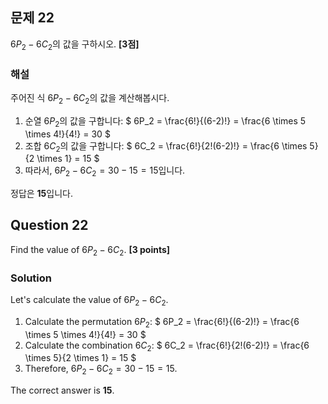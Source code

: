 ## 문제 22
$6P_2 - 6C_2$의 값을 구하시오. **[3점]**

### 해설  
주어진 식 $6P_2 - 6C_2$의 값을 계산해봅시다.

1. 순열 $6P_2$의 값을 구합니다:
   $
   6P_2 = \frac{6!}{(6-2)!} = \frac{6 \times 5 \times 4!}{4!} = 30
   $
2. 조합 $6C_2$의 값을 구합니다:
   $
   6C_2 = \frac{6!}{2!(6-2)!} = \frac{6 \times 5}{2 \times 1} = 15
   $
3. 따라서, $6P_2 - 6C_2 = 30 - 15 = 15$입니다.

정답은 **15**입니다.

## Question 22
Find the value of $6P_2 - 6C_2$. **[3 points]**

### Solution  
Let's calculate the value of $6P_2 - 6C_2$.

1. Calculate the permutation $6P_2$:
   $
   6P_2 = \frac{6!}{(6-2)!} = \frac{6 \times 5 \times 4!}{4!} = 30
   $
2. Calculate the combination $6C_2$:
   $
   6C_2 = \frac{6!}{2!(6-2)!} = \frac{6 \times 5}{2 \times 1} = 15
   $
3. Therefore, $6P_2 - 6C_2 = 30 - 15 = 15$.

The correct answer is **15**.
